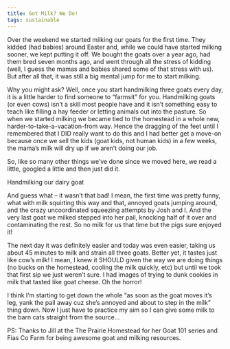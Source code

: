```yaml
---
title: Got Milk? We Do!
tags: sustainable
--- 
```


Over the weekend we started milking our goats for the first time. They kidded (had babies) around Easter and, while we could have started milking sooner, we kept putting it off. We bought the goats over a year ago, had them bred seven months ago, and went through all the stress of kidding (well, I guess the mamas and babies shared some of that stress with us). But after all that, it was still a big mental jump for me to start milking.

Why you might ask? Well, once you start handmilking three goats every day, it is a little harder to find someone to “farmsit” for you. Handmilking goats (or even cows) isn’t a skill most people have and it isn’t something easy to teach like filling a hay feeder or letting animals out into the pasture. So when we started milking we became tied to the homestead in a whole new, harder-to-take-a-vacation-from way. Hence the dragging of the feet until I remembered that I DID really want to do this and I had better get a move-on because once we sell the kids (goat kids, not human kids) in a few weeks, the mama’s milk will dry up if we aren’t doing our job.

So, like so many other things we’ve done since we moved here, we read a little, googled a little and then just did it.

Handmilking our dairy goat

And guess what – it wasn’t that bad! I mean, the first time was pretty funny, what with milk squirting this way and that, annoyed goats jumping around, and the crazy uncoordinated squeezing attempts by Josh and I. And the very last goat we milked stepped into her pail, knocking half of it over and contaminating the rest. So no milk for us that time but the pigs sure enjoyed it!

The next day it was definitely easier and today was even easier, taking us about 45 minutes to milk and strain all three goats. Better yet, it tastes just like cow’s milk! I mean, I knew it SHOULD given the way we are doing things (no bucks on the homestead, cooling the milk quickly, etc) but until we took that first sip we just weren’t sure. I had images of trying to dunk cookies in milk that tasted like goat cheese. Oh the horror!

I think I’m starting to get down the whole “as soon as the goat moves it’s leg, yank the pail away cuz she’s annoyed and about to step in the milk” thing down. Now I just have to practice my aim so I can give some milk to the barn cats straight from the source…

PS: Thanks to Jill at the The Prairie Homestead for her Goat 101 series and Fias Co Farm for being awesome goat and milking resources.

